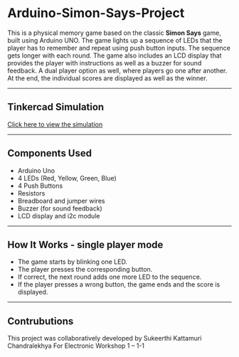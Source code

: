 # Arduino-Simon-Says-Project

This is a physical memory game based on the classic **Simon Says** game, built using Arduino UNO. The game lights up a sequence of LEDs that the player has to remember and repeat using push button inputs. The sequence gets longer with each round. The game also includes an LCD display that provides the player with instructions as well as a buzzer for sound feedback. A dual player option as well, where players go one after another. At the end, the individual scores are displayed as well as the winner. 

---

## Tinkercad Simulation
[Click here to view the simulation](https://www.tinkercad.com/things/9QhDBLZ3X4b-simon-says-final?sharecode=ZoL7l3RGfnsuFzS5m910p0wC_b0-Om4zPBkRMCpe7Gk)

---

## Components Used
- Arduino Uno
- 4 LEDs (Red, Yellow, Green, Blue)
- 4 Push Buttons
- Resistors
- Breadboard and jumper wires
- Buzzer (for sound feedback)
- LCD display and i2c module

---

## How It Works - single player mode
- The game starts by blinking one LED.
- The player presses the corresponding button.
- If correct, the next round adds one more LED to the sequence.
- If the player presses a wrong button, the game ends and the score is displayed.

---

## Contrubutions
This project was collaboratively developed by 
Sukeerthi Kattamuri
Chandralekhya
For Electronic Workshop 1 – 1-1  
